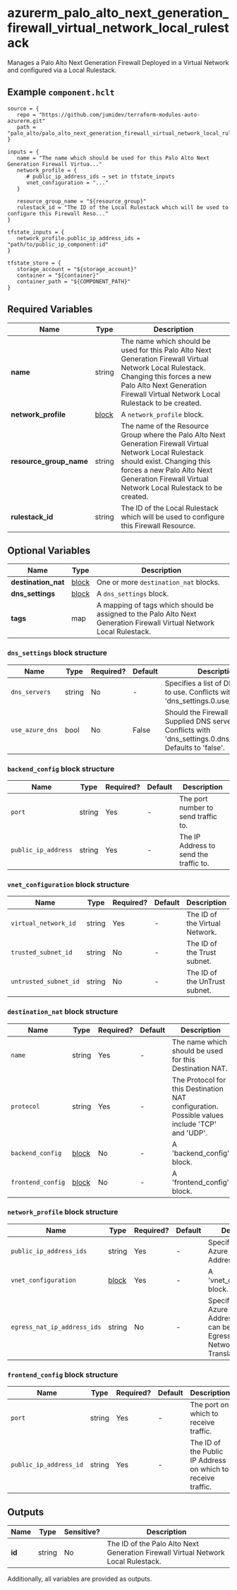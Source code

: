 # azurerm_palo_alto_next_generation_firewall_virtual_network_local_rulestack

Manages a Palo Alto Next Generation Firewall Deployed in a Virtual Network and configured via a Local Rulestack.

## Example `component.hclt`

```hcl
source = {
   repo = "https://github.com/jumidev/terraform-modules-auto-azurerm.git"   
   path = "palo_alto/palo_alto_next_generation_firewall_virtual_network_local_rulestack"   
}

inputs = {
   name = "The name which should be used for this Palo Alto Next Generation Firewall Virtua..."   
   network_profile = {
      # public_ip_address_ids → set in tfstate_inputs
      vnet_configuration = "..."      
   }
   
   resource_group_name = "${resource_group}"   
   rulestack_id = "The ID of the Local Rulestack which will be used to configure this Firewall Reso..."   
}

tfstate_inputs = {
   network_profile.public_ip_address_ids = "path/to/public_ip_component:id"   
}

tfstate_store = {
   storage_account = "${storage_account}"   
   container = "${container}"   
   container_path = "${COMPONENT_PATH}"   
}

```

## Required Variables

| Name | Type |  Description |
| ---- | --------- |  ----------- |
| **name** | string |  The name which should be used for this Palo Alto Next Generation Firewall Virtual Network Local Rulestack. Changing this forces a new Palo Alto Next Generation Firewall Virtual Network Local Rulestack to be created. | 
| **network_profile** | [block](#network_profile-block-structure) |  A `network_profile` block. | 
| **resource_group_name** | string |  The name of the Resource Group where the Palo Alto Next Generation Firewall Virtual Network Local Rulestack should exist. Changing this forces a new Palo Alto Next Generation Firewall Virtual Network Local Rulestack to be created. | 
| **rulestack_id** | string |  The ID of the Local Rulestack which will be used to configure this Firewall Resource. | 

## Optional Variables

| Name | Type |  Description |
| ---- | --------- |  ----------- |
| **destination_nat** | [block](#destination_nat-block-structure) |  One or more `destination_nat` blocks. | 
| **dns_settings** | [block](#dns_settings-block-structure) |  A `dns_settings` block. | 
| **tags** | map |  A mapping of tags which should be assigned to the Palo Alto Next Generation Firewall Virtual Network Local Rulestack. | 

### `dns_settings` block structure

| Name | Type | Required? | Default | Description |
| ---- | ---- | --------- | ------- | ----------- |
| `dns_servers` | string | No | - | Specifies a list of DNS servers to use. Conflicts with 'dns_settings.0.use_azure_dns'. |
| `use_azure_dns` | bool | No | False | Should the Firewall use Azure Supplied DNS servers. Conflicts with 'dns_settings.0.dns_servers'. Defaults to 'false'. |

### `backend_config` block structure

| Name | Type | Required? | Default | Description |
| ---- | ---- | --------- | ------- | ----------- |
| `port` | string | Yes | - | The port number to send traffic to. |
| `public_ip_address` | string | Yes | - | The IP Address to send the traffic to. |

### `vnet_configuration` block structure

| Name | Type | Required? | Default | Description |
| ---- | ---- | --------- | ------- | ----------- |
| `virtual_network_id` | string | Yes | - | The ID of the Virtual Network. |
| `trusted_subnet_id` | string | No | - | The ID of the Trust subnet. |
| `untrusted_subnet_id` | string | No | - | The ID of the UnTrust subnet. |

### `destination_nat` block structure

| Name | Type | Required? | Default | Description |
| ---- | ---- | --------- | ------- | ----------- |
| `name` | string | Yes | - | The name which should be used for this Destination NAT. |
| `protocol` | string | Yes | - | The Protocol for this Destination NAT configuration. Possible values include 'TCP' and 'UDP'. |
| `backend_config` | [block](#backend_config-block-structure) | No | - | A 'backend_config' block. |
| `frontend_config` | [block](#frontend_config-block-structure) | No | - | A 'frontend_config' block. |

### `network_profile` block structure

| Name | Type | Required? | Default | Description |
| ---- | ---- | --------- | ------- | ----------- |
| `public_ip_address_ids` | string | Yes | - | Specifies a list of Azure Public IP Address IDs. |
| `vnet_configuration` | [block](#vnet_configuration-block-structure) | Yes | - | A 'vnet_configuration' block. |
| `egress_nat_ip_address_ids` | string | No | - | Specifies a list of Azure Public IP Address IDs that can be used for Egress (Source) Network Address Translation. |

### `frontend_config` block structure

| Name | Type | Required? | Default | Description |
| ---- | ---- | --------- | ------- | ----------- |
| `port` | string | Yes | - | The port on which to receive traffic. |
| `public_ip_address_id` | string | Yes | - | The ID of the Public IP Address on which to receive traffic. |



## Outputs

| Name | Type | Sensitive? | Description |
| ---- | ---- | --------- | --------- |
| **id** | string | No  | The ID of the Palo Alto Next Generation Firewall Virtual Network Local Rulestack. | 

Additionally, all variables are provided as outputs.
